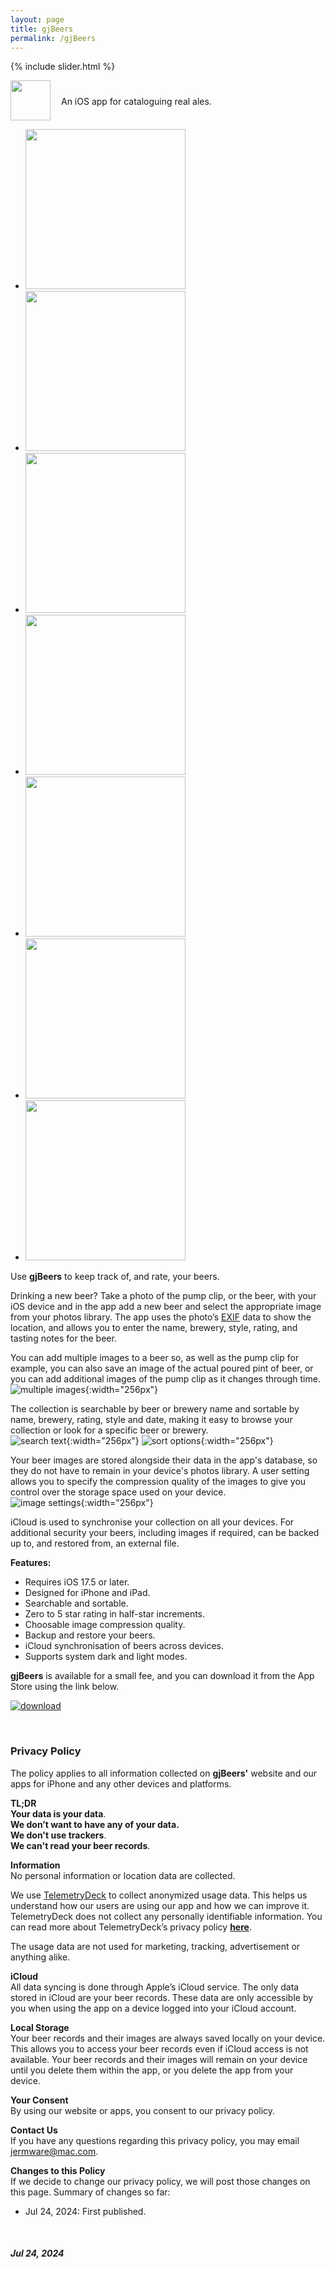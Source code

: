 ```yaml
---
layout: page
title: gjBeers
permalink: /gjBeers
---
```


{% include slider.html %}

<span style="float: left; line-height: 0px;">
<img width="64" height="64" src="/images/gjBeers/gjBeers-icon.png">
</span>
<span style="float: left; padding: 25px 0px 0px 17px;">
An iOS app for cataloguing real ales.
</span>
<div style="clear: both;"></div>

<div id="gallery">
    <ul id="lightSlider" class="cS-hidden">
        <!-- <li data-src="large"><img src="medium"></li> -->
        <li data-src="/images/gjBeers/gjBeers-1m.png"><img src="/images/gjBeers/gjBeers-1s.png" width=256px></li>
        <li data-src="/images/gjBeers/gjBeers-2m.png"><img src="/images/gjBeers/gjBeers-2s.png" width=256px></li>
        <li data-src="/images/gjBeers/gjBeers-3m.png"><img src="/images/gjBeers/gjBeers-3s.png" width=256px></li>
        <li data-src="/images/gjBeers/gjBeers-4m.png"><img src="/images/gjBeers/gjBeers-4s.png" width=256px></li>
        <li data-src="/images/gjBeers/gjBeers-5m.png"><img src="/images/gjBeers/gjBeers-5s.png" width=256px></li>
        <li data-src="/images/gjBeers/gjBeers-6m.png"><img src="/images/gjBeers/gjBeers-6s.png" width=256px></li>
        <li data-src="/images/gjBeers/gjBeers-7m.png"><img src="/images/gjBeers/gjBeers-7s.png" width=256px></li>
    </ul>
</div>

Use **gjBeers** to keep track of, and rate, your beers.

Drinking a new beer? Take a photo of the pump clip, or the beer, with your iOS device and in the app add a new beer and select the appropriate image from your photos library. The app uses the photo’s [EXIF](https://en.wikipedia.org/wiki/Exif) data to show the location, and allows you to enter the name, brewery, style, rating, and tasting notes for the beer.

You can add multiple images to a beer so, as well as the pump clip for example, you can also save an image of the actual poured pint of beer, or you can add additional images of the pump clip as it changes through time.  
![multiple images](/images/gjBeers/0-multiple-images.png){:width="256px"}

The collection is searchable by beer or brewery name and sortable by name, brewery, rating, style and date, making it easy to browse your collection or look for a specific beer or brewery.  
![search text](/images/gjBeers/1-search-text.png){:width="256px"}
![sort options](/images/gjBeers/2-sort-options.png){:width="256px"}

Your beer images are stored alongside their data in the app's database, so they do not have to remain in your device's photos library. A user setting allows you to specify the compression quality of the images to give you control over the storage space used on your device.  
![image settings](/images/gjBeers/3-image-settings.png){:width="256px"}

iCloud is used to synchronise your collection on all your devices. For additional security your beers, including images if required, can be backed up to, and restored from, an external file.

**Features:**
- Requires iOS 17.5 or later.
- Designed for iPhone and iPad.
- Searchable and sortable.
- Zero to 5 star rating in half-star increments.
- Choosable image compression quality.
- Backup and restore your beers.
- iCloud synchronisation of beers across devices.
- Supports system dark and light modes.

**gjBeers** is available for a small fee, and you can download it from the App Store using the link below.

[![download](/images/Download_on_the_App_Store_Badge_US-UK_RGB_blk_092917.svg)](https://apps.apple.com/app/gjbeers/id1532589621?platform=iphone)

<br>
<h3 id="privacy">Privacy Policy</h3>

The policy applies to all information collected on **gjBeers'** website and our apps for iPhone and any other devices and platforms.

**TL;DR**  
**Your data is your data**.  
**We don’t want to have any of your data.**  
**We don't use trackers**.  
**We can't read your beer records**.  

**Information**  
No personal information or location data are collected.

We use [TelemetryDeck](https://telemetrydeck.com) to collect anonymized usage data. This helps us understand how our users are using our app and how we can improve it. TelemetryDeck does not collect any personally identifiable information. You can read more about TelemetryDeck’s privacy policy **[here](https://telemetrydeck.com/privacy)**.

The usage data are not used for marketing, tracking, advertisement or anything alike.

**iCloud**  
All data syncing is done through Apple’s iCloud service. The only data stored in iCloud are your beer records. These data are only accessible by you when using the app on a device logged into your iCloud account.

**Local Storage**  
Your beer records and their images are always saved locally on your device. This allows you to access your beer records even if iCloud access is not available. Your beer records and their images will remain on your device until you delete them within the app, or you delete the app from your device.

**Your Consent**  
By using our website or apps, you consent to our privacy policy.

**Contact Us**  
If you have any questions regarding this privacy policy, you may email [jermware@mac.com](mailto:jermware@mac.com).

**Changes to this Policy**  
If we decide to change our privacy policy, we will post those changes on this page. Summary of changes so far:

- Jul 24, 2024: First published.

<br>

##### Jul 24, 2024
